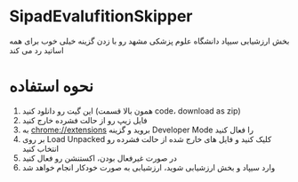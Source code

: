 # SipadEvalufitionSkipper
بخش ارزشیابی سیپاد دانشگاه علوم پزشکی مشهد رو با زدن گزینه خیلی خوب برای همه اساتید رد می کند
# نحوه استفاده 

1. این گیت رو دانلود کنید (همون بالا قسمت code، download as zip)
2. فایل زیپ رو از حالت فشرده خارج کنید
3. به [chrome://extensions](chrome://extensions) بروید و گزینه Developer Mode را فعال کنید
4. بر روی Load Unpacked کلیک کنید و فایل های خارج شده از حالت فشرده رو انتخاب کنید
5. در صورت غیرفعال بودن، اکستنشن رو فعال کنید
6. وارد سیپاد و بخش ارزشیابی شوید، ارزشیابی به صورت خودکار انجام خواهد شد

   
